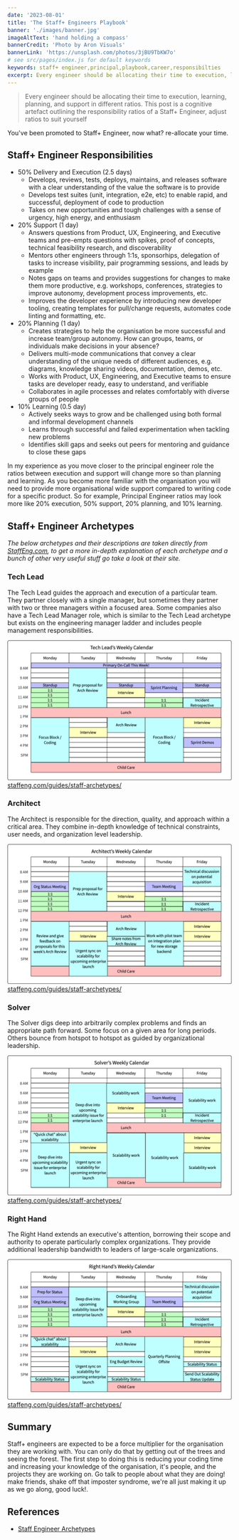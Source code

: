 ```yaml
---
date: '2023-08-01'
title: 'The Staff+ Engineers Playbook'
banner: './images/banner.jpg'
imageAltText: 'hand holding a compass'
bannerCredit: 'Photo by Aron Visuals'
bannerLink: 'https://unsplash.com/photos/3jBU9TbKW7o'
# see src/pages/index.js for default keywords
keywords: staff+ engineer,principal,playbook,career,responsibilties
excerpt: Every engineer should be allocating their time to execution, learning, planning, and support in different ratios. This post is a cognitive artefact outlining the responsibility ratios of a Staff+ Engineer, adjust ratios to suit yourself.
---
```


> Every engineer should be allocating their time to execution, learning, planning, and support in different ratios. This post is a cognitive artefact outlining the responsibility ratios of a Staff+ Engineer, adjust ratios to suit yourself

You've been promoted to Staff+ Engineer, now what? re-allocate your time.

## Staff+ Engineer Responsibilities

- 50% Delivery and Execution (2.5 days)
    - Develops, reviews, tests, deploys, maintains, and releases software with a clear understanding of the value the software is to provide
    - Develops test suites (unit, integration, e2e, etc) to enable rapid, and successful, deployment of code to production
    - Takes on new opportunities and tough challenges with a sense of urgency, high energy, and enthusiasm
- 20% Support (1 day)
    - Answers questions from Product, UX, Engineering, and Executive teams and pre-empts questions with spikes, proof of concepts, technical feasibility research, and discoverability
    - Mentors other engineers through 1:1s, sponsorhips, delegation of tasks to increase visibility, pair programming sessions, and leads by example
    - Notes gaps on teams and provides suggestions for changes to make them more productive, e.g. workshops, conferences, strategies to improve autonomy, development process improvements, etc.
    - Improves the developer experience by introducing new developer tooling, creating templates for pull/change requests, automates code linting and formatting, etc.
- 20% Planning (1 day)
    - Creates strategies to help the organisation be more successful and increase team/group autonomy. How can groups, teams, or individuals make decisions in your absence? 
    - Delivers multi-mode communications that convey a clear understanding of the unique needs of different audiences, e.g. diagrams, knowledge sharing videos, documentation, demos, etc.
    - Works with Product, UX, Engineering, and Executive teams to ensure tasks are developer ready, easy to understand, and verifiable
    - Collaborates in agile processes and relates comfortably with diverse groups of people
- 10% Learning (0.5 day)
    - Actively seeks ways to grow and be challenged using both formal and informal development channels
    - Learns through successful and failed experimentation when tackling new problems
    - Identifies skill gaps and seeks out peers for mentoring and guidance to close these gaps

In my experience as you move closer to the principal engineer role the ratios between execution and support will change more so than planning and learning. As you become more familiar with the organisation you will need to provide more organisational wide support compared to writing code for a specific product. So for example, Principal Engineer ratios may look more like 20% execution, 50% support, 20% planning, and 10% learning.

## Staff+ Engineer Archetypes

*The below archetypes and their descriptions are taken directly from [StaffEng.com](https://staffeng.com/guides/staff-archetypes/), to get a more in-depth explanation of each archetype and a bunch of other very useful stuff go take a look at their site.*


### Tech Lead

The Tech Lead guides the approach and execution of a particular team. They partner closely with a single manager, but sometimes they partner with two or three managers within a focused area. Some companies also have a Tech Lead Manager role, which is similar to the Tech Lead archetype but exists on the engineering manager ladder and includes people management responsibilities.

![](./images/TechLeadCalendar.png)
[staffeng.com/guides/staff-archetypes/](https://staffeng.com/guides/staff-archetypes/)

### Architect

The Architect is responsible for the direction, quality, and approach within a critical area. They combine in-depth knowledge of technical constraints, user needs, and organization level leadership.

![](./images/ArchitectCalendar.png)
[staffeng.com/guides/staff-archetypes/](https://staffeng.com/guides/staff-archetypes/)

### Solver

The Solver digs deep into arbitrarily complex problems and finds an appropriate path forward. Some focus on a given area for long periods. Others bounce from hotspot to hotspot as guided by organizational leadership.

![](./images/SolverCalendar.png)
[staffeng.com/guides/staff-archetypes/](https://staffeng.com/guides/staff-archetypes/)

### Right Hand

The Right Hand extends an executive's attention, borrowing their scope and authority to operate particularly complex organizations. They provide additional leadership bandwidth to leaders of large-scale organizations.

![](./images/RightHandCalendar.png)
[staffeng.com/guides/staff-archetypes/](https://staffeng.com/guides/staff-archetypes/)


## Summary

Staff+ engineers are expected to be a force multiplier for the organisation they are working with. You can only do that by getting out of the trees and seeing the forest. The first step to doing this is reducing your coding time and increasing your knowledge of the organisation, it's people, and the projects they are working on. Go talk to people about what they are doing! make friends, shake off that imposter syndrome, we're all just making it up as we go along, good luck!.

## References

- [Staff Engineer Archetypes](https://staffeng.com/guides/staff-archetypes/)